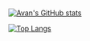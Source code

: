 ### 
[![Avan's GitHub stats](https://github-readme-stats.vercel.app/api?username=avanthakkar)](https://github.com/avanthakkar/github-readme-stats)

[![Top Langs](https://github-readme-stats.vercel.app/api/top-langs/?username=avanthakkar&theme=dracula)](https://github.com/avanthakkar/github-readme-stats)



<!--
**avanthakkar/avanthakkar** is a ✨ _special_ ✨ repository because its `README.md` (this file) appears on your GitHub profile.

Here are some ideas to get you started:

- 🔭 I’m currently working on ...
- 🌱 I’m currently learning ...
- 👯 I’m looking to collaborate on ...
- 🤔 I’m looking for help with ...
- 💬 Ask me about ...
- 📫 How to reach me: ...
- 😄 Pronouns: ...
- ⚡ Fun fact: ...
-->

